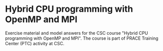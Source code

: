 # Hybrid CPU programming with OpenMP and MPI

Exercise material and model answers for the CSC course "Hybrid CPU programming with OpenMP and MPI". The course is part of PRACE Training Center (PTC) activity at CSC.
